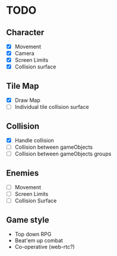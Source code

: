 # TODO

## Character

- [x] Movement
- [x] Camera
- [x] Screen Limits
- [x] Collision surface

## Tile Map

- [x] Draw Map
- [ ] Individual tile collision surface

## Collision

- [x] Handle collision
- [ ] Collision between gameObjects
- [ ] Collision between gameObjects groups

## Enemies

- [ ] Movement
- [ ] Screen Limits
- [ ] Collision Surface

## Game style

- Top down RPG
- Beat'em up combat
- Co-operative (web-rtc?)
